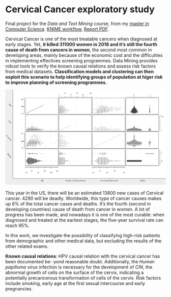 # Cervical Cancer exploratory study

Final project for the *Data and Text Mining* course, from my [master in Computer Science](https://github.com/avivace/compsci). [KNIME workflow](https://github.com/avivace/cervical-cancer/blob/master/cervix.knwf), [Report PDF](https://github.com/avivace/cervical-cancer/blob/master/report.pdf).

Cervical Cancer is one of the most treatable
cancers when diagnosed at early stages. Yet, **it killed
311000 women in 2018 and it’s still the fourth cause of
death from cancers in women**, the second most common
in developing areas, mainly because of the economic cost
and the difficulties in implementing effectives screening
programmes. Data Mining provides robust tools to verify
the known causal relations and assess risk factors from
medical datasets. **Classification models and clustering can then exploit
this scenario to help identifying groups of population at
higer risk to improve planning of screening programmes.**

![](https://github.com/avivace/cervical-cancer/raw/master/report/figures/scatter.png)

This year in the US, there will be an estimated
13800 new cases of Cervical cancer. 4290 will be
deadly. Worldwide, this type of cancer causes
makes up 8% of the total cancer cases and deaths.
It’s the fourth (second in developing countries)
cause of death from cancer in women. A lot of
progress has been made, and nowadays it is one of
the most curable: when diagnosed and treated at the
earliest stages, the five-year survival rate can reach
95%.

In this work, we investigate the possibility of
classifying high-risk patients from demographic and
other medical data, but excluding the results of the other
related exams.

**Known causal relations**: HPV causal relation
with the cervical cancer has been documented be-
yond reasonable doubt. Additionally, the *Human
papilloma virus* infection is necessary for the development 
of *CIN*, the abnormal growth of cells
on the surface of the cervix, indicating a potentially
precancerous transformation of cells of the cervix.
Risk factors include smoking, early age at the
first sexual intercourse and early pregnancies.
